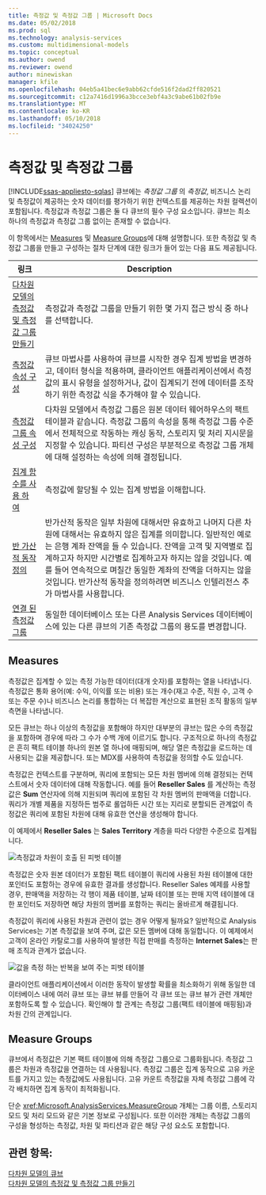 ```yaml
---
title: 측정값 및 측정값 그룹 | Microsoft Docs
ms.date: 05/02/2018
ms.prod: sql
ms.technology: analysis-services
ms.custom: multidimensional-models
ms.topic: conceptual
ms.author: owend
ms.reviewer: owend
author: minewiskan
manager: kfile
ms.openlocfilehash: 04eb5a41bec6e9abb62cfde516f2dad2ff820521
ms.sourcegitcommit: c12a7416d1996a3bcce3ebf4a3c9abe61b02fb9e
ms.translationtype: MT
ms.contentlocale: ko-KR
ms.lasthandoff: 05/10/2018
ms.locfileid: "34024250"
---
```

# <a name="measures-and-measure-groups"></a>측정값 및 측정값 그룹
[!INCLUDE[ssas-appliesto-sqlas](../../includes/ssas-appliesto-sqlas.md)]
  큐브에는 *측정값 그룹* 의 *측정값*, 비즈니스 논리 및 측정값이 제공하는 숫자 데이터를 평가하기 위한 컨텍스트를 제공하는 차원 컬렉션이 포함됩니다. 측정값과 측정값 그룹은 둘 다 큐브의 필수 구성 요소입니다. 큐브는 최소 하나의 측정값과 측정값 그룹 없이는 존재할 수 없습니다.  
  
 이 항목에서는 [Measures](#bkmk_measure) 및 [Measure Groups](#bkmk_mg)에 대해 설명합니다. 또한 측정값 및 측정값 그룹을 만들고 구성하는 절차 단계에 대한 링크가 들어 있는 다음 표도 제공됩니다.  
  
|**링크**|**Description**|  
|--------------|---------------------|  
|[다차원 모델의 측정값 및 측정값 그룹 만들기](../../analysis-services/multidimensional-models/create-measures-and-measure-groups-in-multidimensional-models.md)|측정값과 측정값 그룹을 만들기 위한 몇 가지 접근 방식 중 하나를 선택합니다.|  
|[측정값 속성 구성](../../analysis-services/multidimensional-models/configure-measure-properties.md)|큐브 마법사를 사용하여 큐브를 시작한 경우 집계 방법을 변경하고, 데이터 형식을 적용하며, 클라이언트 애플리케이션에서 측정값의 표시 유형을 설정하거나, 값이 집계되기 전에 데이터를 조작하기 위한 측정값 식을 추가해야 할 수 있습니다.|  
|[측정값 그룹 속성 구성](../../analysis-services/multidimensional-models/configure-measure-group-properties.md)|다차원 모델에서 측정값 그룹은 원본 데이터 웨어하우스의 팩트 테이블과 같습니다. 측정값 그룹의 속성을 통해 측정값 그룹 수준에서 전체적으로 작동하는 캐싱 동작, 스토리지 및 처리 지시문을 지정할 수 있습니다. 파티션 구성은 부분적으로 측정값 그룹 개체에 대해 설정하는 속성에 의해 결정됩니다.|  
|[집계 함수를 사용 하 여](../../analysis-services/multidimensional-models/use-aggregate-functions.md)|측정값에 할당될 수 있는 집계 방법을 이해합니다.|  
|[반 가산적 동작 정의](../../analysis-services/multidimensional-models/define-semiadditive-behavior.md)|반가산적 동작은 일부 차원에 대해서만 유효하고 나머지 다른 차원에 대해서는 유효하지 않은 집계를 의미합니다. 일반적인 예로는 은행 계좌 잔액을 들 수 있습니다. 잔액을 고객 및 지역별로 집계하고자 하지만 시간별로 집계하고자 하지는 않을 것입니다. 예를 들어 연속적으로 며칠간 동일한 계좌의 잔액을 더하지는 않을 것입니다. 반가산적 동작을 정의하려면 비즈니스 인텔리전스 추가 마법사를 사용합니다.|  
|[연결 된 측정값 그룹](../../analysis-services/multidimensional-models/linked-measure-groups.md)|동일한 데이터베이스 또는 다른 Analysis Services 데이터베이스에 있는 다른 큐브의 기존 측정값 그룹의 용도를 변경합니다.|  
  
##  <a name="bkmk_measure"></a> Measures  
 측정값은 집계할 수 있는 측정 가능한 데이터(대개 숫자)를 포함하는 열을 나타냅니다. 측정값은 통화 용어(예: 수익, 이익률 또는 비용) 또는 개수(재고 수준, 직원 수, 고객 수 또는 주문 수)나 비즈니스 논리를 통합하는 더 복잡한 계산으로 표현된 조직 활동의 일부 측면을 나타냅니다.  
  
 모든 큐브는 하나 이상의 측정값을 포함해야 하지만 대부분의 큐브는 많은 수의 측정값을 포함하며 경우에 따라 그 수가 수백 개에 이르기도 합니다. 구조적으로 하나의 측정값은 흔히 팩트 테이블 하나의 원본 열 하나에 매핑되며, 해당 열은 측정값을 로드하는 데 사용되는 값을 제공합니다. 또는 MDX를 사용하여 측정값을 정의할 수도 있습니다.  
  
 측정값은 컨텍스트를 구분하며, 쿼리에 포함되는 모든 차원 멤버에 의해 결정되는 컨텍스트에서 숫자 데이터에 대해 작동합니다. 예를 들어 **Reseller Sales** 를 계산하는 측정값은 **Sum** 연산자에 의해 지원되며 쿼리에 포함된 각 차원 멤버의 판매액을 더합니다. 쿼리가 개별 제품을 지정하든 범주로 롤업하든 시간 또는 지리로 분할되든 관계없이 측정값은 쿼리에 포함된 차원에 대해 유효한 연산을 생성해야 합니다.  
  
 이 예제에서 **Reseller Sales** 는 **Sales Territory** 계층을 따라 다양한 수준으로 집계됩니다.  
  
 ![측정값과 차원이 호출 된 피벗 테이블](../../analysis-services/multidimensional-models/media/ssas-keyconcepts-pivot1-measures-dimensions.png "측정값과 차원이 호출 된 피벗 테이블")  
  
 측정값은 숫자 원본 데이터가 포함된 팩트 테이블이 쿼리에 사용된 차원 테이블에 대한 포인터도 포함하는 경우에 유효한 결과를 생성합니다. Reseller Sales 예제를 사용할 경우, 판매액을 저장하는 각 행이 제품 테이블, 날짜 테이블 또는 판매 지역 테이블에 대한 포인터도 저장하면 해당 차원의 멤버를 포함하는 쿼리는 올바르게 해결됩니다.  
  
 측정값이 쿼리에 사용된 차원과 관련이 없는 경우 어떻게 될까요? 일반적으로 Analysis Services는 기본 측정값을 보여 주며, 값은 모든 멤버에 대해 동일합니다. 이 예제에서 고객이 온라인 카탈로그를 사용하여 발생한 직접 판매를 측정하는 **Internet Sales**는 판매 조직과 관계가 없습니다.  
  
 ![값을 측정 하는 반복을 보여 주는 피벗 테이블](../../analysis-services/multidimensional-models/media/ssas-unrelatedmeasure.PNG "값을 측정 하는 반복을 보여 주는 피벗 테이블")  
  
 클라이언트 애플리케이션에서 이러한 동작이 발생할 확률을 최소화하기 위해 동일한 데이터베이스 내에 여러 큐브 또는 큐브 뷰를 만들어 각 큐브 또는 큐브 뷰가 관련 개체만 포함하도록 할 수 있습니다. 확인해야 할 관계는 측정값 그룹(팩트 테이블에 매핑됨)과 차원 간의 관계입니다.  
  
##  <a name="bkmk_mg"></a> Measure Groups  
 큐브에서 측정값은 기본 팩트 테이블에 의해 측정값 그룹으로 그룹화됩니다. 측정값 그룹은 차원과 측정값을 연결하는 데 사용됩니다. 측정값 그룹은 집계 동작으로 고유 카운트를 가지고 있는 측정값에도 사용됩니다. 고유 카운트 측정값을 자체 측정값 그룹에 각각 배치하면 집계 동작이 최적화됩니다.  
  
 단순 <xref:Microsoft.AnalysisServices.MeasureGroup> 개체는 그룹 이름, 스토리지 모드 및 처리 모드와 같은 기본 정보로 구성됩니다. 또한 이러한 개체는 측정값 그룹의 구성을 형성하는 측정값, 차원 및 파티션과 같은 해당 구성 요소도 포함합니다.  
  
## <a name="see-also"></a>관련 항목:  
 [다차원 모델의 큐브](../../analysis-services/multidimensional-models/cubes-in-multidimensional-models.md)   
 [다차원 모델의 측정값 및 측정값 그룹 만들기](../../analysis-services/multidimensional-models/create-measures-and-measure-groups-in-multidimensional-models.md)  
  
  
